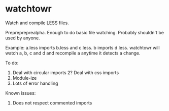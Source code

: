 watchtowr
=========

Watch and compile LESS files.

Preprepreprealpha. Enough to do basic file watching. Probably shouldn't be used by anyone.

Example: a.less imports b.less and c.less. b imports d.less. watchtowr will watch a, b, c and d and recompile a anytime it detects a change.


To do:
1. Deal with circular imports
2? Deal with css imports
3. Module-ize
4. Lots of error handling

Known issues:
1. Does not respect commented imports